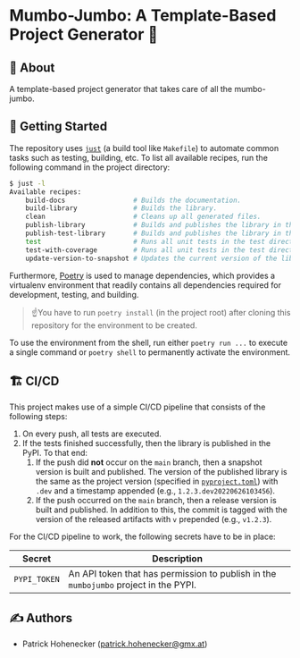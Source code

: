 Mumbo-Jumbo: A Template-Based Project Generator 🚀
========================================================================================================================



🧐 About
------------------------------------------------------------------------------------------------------------------------


A template-based project generator that takes care of all the mumbo-jumbo.



🏁 Getting Started
------------------------------------------------------------------------------------------------------------------------


The repository uses [`just`](https://github.com/casey/just) (a build tool like `Makefile`) to automate common tasks such
as testing, building, etc.
To list all available recipes, run the following command in the project directory:

```bash
$ just -l
Available recipes:
    build-docs                 # Builds the documentation.
    build-library              # Builds the library.
    clean                      # Cleans up all generated files.
    publish-library            # Builds and publishes the library in the PyPI.
    publish-test-library       # Builds and publishes the library in the TestPyPI.
    test                       # Runs all unit tests in the test directory.
    test-with-coverage         # Runs all unit tests in the test directory with coverage.
    update-version-to-snapshot # Updates the current version of the library to a snapshot version.
```

Furthermore, [Poetry](https://python-poetry.org/) is used to manage dependencies, which provides a virtualenv
environment that readily contains all dependencies required for development, testing, and building.

> ☝️You have to run `poetry install` (in the project root) after cloning this repository for the environment to be
> created.

To use the environment from the shell, run either `poetry run ...` to execute a single command or `poetry shell` to
permanently activate the environment.



🏗 CI/CD
------------------------------------------------------------------------------------------------------------------------


This project makes use of a simple CI/CD pipeline that consists of the following steps:

1. On every push, all tests are executed.
2. If the tests finished successfully, then the library is published in the PyPI.
   To that end:
   1. If the push did **not** occur on the `main` branch, then a snapshot version is built and published.
      The version of the published library is the same as the project version (specified in
      [`pyproject.toml`](/pyproject.toml)) with `.dev` and a timestamp appended (e.g., `1.2.3.dev20220626103456`).
   2. If the push occurred on the `main` branch, then a release version is built and published. In addition
      to this, the commit is tagged with the version of the released artifacts with `v` prepended (e.g., `v1.2.3`).

For the CI/CD pipeline to work, the following secrets have to be in place:

| Secret       | Description                                                                          |
|--------------|--------------------------------------------------------------------------------------|
| `PYPI_TOKEN` | An API token that has permission to publish in the `mumbojumbo` project in the PYPI. |



✍️ Authors
------------------------------------------------------------------------------------------------------------------------


* Patrick Hohenecker ([patrick.hohenecker@gmx.at](mailto:patrick.hohenecker@gmx.at))
